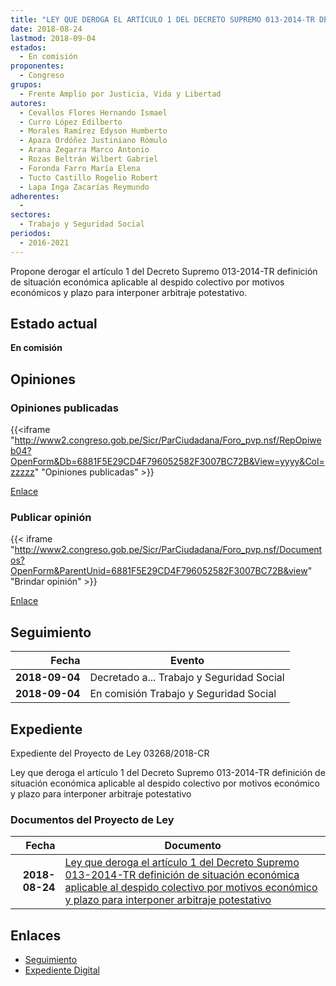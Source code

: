 ```yaml
---
title: "LEY QUE DEROGA EL ARTÍCULO 1 DEL DECRETO SUPREMO 013-2014-TR DEFINICIÓN DE SITUACIÓN ECONÓMICA APLICABLE AL DESPIDO COLECTIVO POR MOTIVOS ECONÓMICOS Y PLAZO PARA INTERPONER ARBITRAJE POTESTATIVO"
date: 2018-08-24
lastmod: 2018-09-04
estados: 
  - En comisión
proponentes: 
  - Congreso
grupos: 
  - Frente Amplio por Justicia, Vida y Libertad
autores: 
  - Cevallos Flores Hernando Ismael
  - Curro López Edilberto
  - Morales Ramírez Edyson Humberto
  - Apaza Ordóñez Justiniano Rómulo
  - Arana Zegarra Marco Antonio
  - Rozas Beltrán Wilbert Gabriel
  - Foronda Farro María Elena
  - Tucto Castillo Rogelio Robert
  - Lapa Inga Zacarías Reymundo
adherentes: 
  - 
sectores: 
  - Trabajo y Seguridad Social
periodos: 
  - 2016-2021
---
```


Propone derogar el artículo 1 del Decreto Supremo 013-2014-TR definición de situación económica aplicable al despido colectivo por motivos económicos y plazo para interponer arbitraje potestativo.


## Estado actual

**En comisión**

## Opiniones

### Opiniones publicadas

{{<iframe "http://www2.congreso.gob.pe/Sicr/ParCiudadana/Foro_pvp.nsf/RepOpiweb04?OpenForm&Db=6881F5E29CD4F796052582F3007BC72B&View=yyyy&Col=zzzzz" "Opiniones publicadas" >}}

[Enlace](http://www2.congreso.gob.pe/Sicr/ParCiudadana/Foro_pvp.nsf/RepOpiweb04?OpenForm&Db=6881F5E29CD4F796052582F3007BC72B&View=yyyy&Col=zzzzz)
### Publicar opinión

{{< iframe "http://www2.congreso.gob.pe/Sicr/ParCiudadana/Foro_pvp.nsf/Documentos?OpenForm&ParentUnid=6881F5E29CD4F796052582F3007BC72B&view" "Brindar opinión" >}}

[Enlace](http://www2.congreso.gob.pe/Sicr/ParCiudadana/Foro_pvp.nsf/Documentos?OpenForm&ParentUnid=6881F5E29CD4F796052582F3007BC72B&view)

## Seguimiento

| Fecha | Evento |
|------:|--------|
| **2018-09-04** | Decretado a... Trabajo y Seguridad Social|
| **2018-09-04** | En comisión Trabajo y Seguridad Social|


## Expediente

Expediente del Proyecto de Ley 03268/2018-CR

Ley que deroga el artículo 1 del Decreto Supremo 013-2014-TR definición de situación económica aplicable al despido colectivo por motivos económico y plazo para interponer arbitraje potestativo


### Documentos del Proyecto de Ley

| Fecha | Documento |
|------:|--------|
| **2018-08-24** | [Ley que deroga el artículo 1 del Decreto Supremo 013-2014-TR definición de situación económica aplicable al despido colectivo por motivos económico y plazo para interponer arbitraje potestativo](http://www.leyes.congreso.gob.pe/Documentos/2016_2021/Proyectos_de_Ley_y_de_Resoluciones_Legislativas/PL0326820180824..pdf) |

## Enlaces 

- [Seguimiento](http://www2.congreso.gob.pe/Sicr/TraDocEstProc/CLProLey2016.nsf/f7fff46988ca05b1052578e100829cc7/0971c3b3bdb93159052582f3007e28fc?OpenDocument)
- [Expediente Digital](http://www2.congreso.gob.pe/Sicr/TraDocEstProc/CLProLey2016.nsf/f7fff46988ca05b1052578e100829cc7/0971c3b3bdb93159052582f3007e28fc?OpenDocument&Click=05257FB7005EB655.eb71d0cf91d8294e05256cdf006b5706/$Body/0.1C6C)
